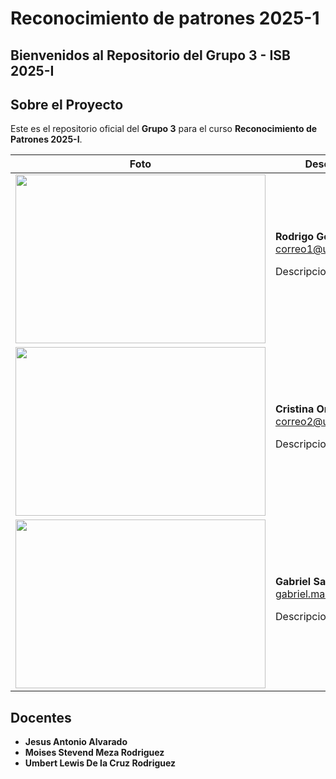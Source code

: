 # Reconocimiento de patrones 2025-1
## Bienvenidos al Repositorio del Grupo 3 - ISB 2025-I

## Sobre el Proyecto

Este es el repositorio oficial del **Grupo 3** para el curso **Reconocimiento de Patrones 2025-I**.  

  
| Foto  | Descripción |
|-------|------------|
|<image src="" width="400px" height="270px">| **Rodrigo Gonzales**<br>correo1@upch.pe<br> <p align="justify"> Descripcion 1 </p>|
|<image src="" width="400px" height="270px">| **Cristina Orihuela**<br>correo2@upch.pe<br> <p align="justify"> Descripcion 2 </p>|
|<image src="" width="400px" height="270px">| **Gabriel Sanchez**<br>gabriel.marcos@upch.pe<br> <p align="justify"> Descripcion 3 </p>|

## Docentes

- **Jesus Antonio Alvarado**
- **Moises Stevend Meza Rodriguez**
- **Umbert Lewis De la Cruz Rodriguez**
